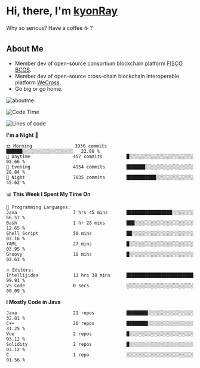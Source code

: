 # Hi, there, I'm [kyonRay](https://kyonRay.github.io)

Why so serious? Have a coffee ☕️ ?

## About Me

- Member dev of open-source consortium blockchain platform [FISCO BCOS](https://github.com/FISCO-BCOS).
- Member dev of open-source cross-chain blockchain interoperable platform [WeCross](https://github.com/WeBankBlockchain/WeCross).
- Go big or go home.

![aboutme](https://github-readme-stats.vercel.app/api?username=kyonRay&count_private=true&show_icons=true)

<!-- ![top-langs](https://github-readme-stats.vercel.app/api/top-langs/?username=kyonRay&layout=compact&hide=shell,html) -->

<!--START_SECTION:waka-->
![Code Time](http://img.shields.io/badge/Code%20Time-280%20hrs%202%20mins-blue)

![Lines of code](https://img.shields.io/badge/From%20Hello%20World%20I%27ve%20Written-13.1%20million%20lines%20of%20code-blue)

**I'm a Night 🦉** 

```text
🌞 Morning                3930 commits        ██████░░░░░░░░░░░░░░░░░░░   22.88 % 
🌆 Daytime                457 commits         █░░░░░░░░░░░░░░░░░░░░░░░░   02.66 % 
🌃 Evening                4954 commits        ███████░░░░░░░░░░░░░░░░░░   28.84 % 
🌙 Night                  7835 commits        ███████████░░░░░░░░░░░░░░   45.62 % 
```


📊 **This Week I Spent My Time On** 

```text
💬 Programming Languages: 
Java                     7 hrs 45 mins       █████████████████░░░░░░░░   66.57 % 
Bash                     1 hr 28 mins        ███░░░░░░░░░░░░░░░░░░░░░░   12.65 % 
Shell Script             50 mins             ██░░░░░░░░░░░░░░░░░░░░░░░   07.16 % 
YAML                     27 mins             █░░░░░░░░░░░░░░░░░░░░░░░░   03.95 % 
Groovy                   18 mins             █░░░░░░░░░░░░░░░░░░░░░░░░   02.61 % 

🔥 Editors: 
Intellijidea             11 hrs 38 mins      █████████████████████████   99.91 % 
VS Code                  0 secs              ░░░░░░░░░░░░░░░░░░░░░░░░░   00.09 % 
```

**I Mostly Code in Java** 

```text
Java                     21 repos            ████████░░░░░░░░░░░░░░░░░   32.81 % 
C++                      20 repos            ████████░░░░░░░░░░░░░░░░░   31.25 % 
Vue                      2 repos             █░░░░░░░░░░░░░░░░░░░░░░░░   03.12 % 
Solidity                 2 repos             █░░░░░░░░░░░░░░░░░░░░░░░░   03.12 % 
C                        1 repo              ░░░░░░░░░░░░░░░░░░░░░░░░░   01.56 % 
```




<!--END_SECTION:waka-->
